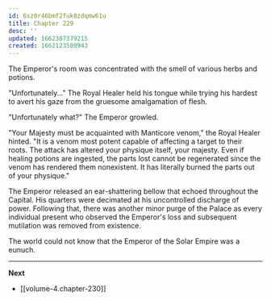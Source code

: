 ```yaml
---
id: 6sz0r46bmf2fuk0zdqmw61u
title: Chapter 229
desc: ''
updated: 1662307379215
created: 1662123580943
---
```


The Emperor's room was concentrated with the smell of various herbs and potions.

"Unfortunately..." The Royal Healer held his tongue while trying his hardest to avert his gaze from the gruesome amalgamation of flesh.

"Unfortunately what?" The Emperor growled.

"Your Majesty must be acquainted with Manticore venom," the Royal Healer hinted. "It is a venom most potent capable of affecting a target to their roots. The attack has altered your physique itself, your majesty. Even if healing potions are ingested, the parts lost cannot be regenerated since the venom has rendered them nonexistent. It has literally burned the parts out of your physique."

The Emperor released an ear-shattering bellow that echoed throughout the Capital. His quarters were decimated at his uncontrolled discharge of power. Following that, there was another minor purge of the Palace as every individual present who observed the Emperor's loss and subsequent mutilation was removed from existence.

The world could not know that the Emperor of the Solar Empire was a eunuch.

____

**Next**
* [[volume-4.chapter-230]]